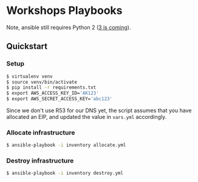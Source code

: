 # Workshops Playbooks

Note, ansible still requires Python 2
([3 is coming](http://docs.ansible.com/ansible/python_3_support.html)).


## Quickstart

### Setup
```bash
$ virtualenv venv
$ source venv/bin/activate
$ pip install -r requirements.txt
$ export AWS_ACCESS_KEY_ID='AK123'
$ export AWS_SECRET_ACCESS_KEY='abc123'
```

Since we don't use R53 for our DNS yet, the script assumes that you have
allocated an EIP, and updated the value in `vars.yml` accordingly.

### Allocate infrastructure
```bash
$ ansible-playbook -i inventory allocate.yml
```

### Destroy infrastructure
```bash
$ ansible-playbook -i inventory destroy.yml
```
